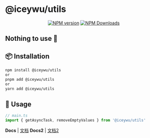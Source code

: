 # @iceywu/utils

<p align="center">
<a href="https://www.npmjs.com/package/@iceywu/utils" target="__blank"><img src="https://img.shields.io/npm/v/@iceywu/utils?color=a1b858&label=" alt="NPM version"></a>
<a href="https://www.npmjs.com/package/@iceywu/utils" target="__blank"><img alt="NPM Downloads" src="https://img.shields.io/npm/dm/@iceywu/utils?color=50a36f&label="></a>
</p>

## Nothing to use 🧪

## 📦 Installation

```bash
npm install @iceywu/utils
or
pnpm add @iceywu/utils
or
yarn add @iceywu/utils
```

## 🦄 Usage

```ts
// main.ts
import { getAsyncTask, removeEmptyValues } from '@iceywu/utils'
```

**Docs** | [文档](./docsT/base.md)
**Docs2** | [文档2](./docsT/base-lite.md)
